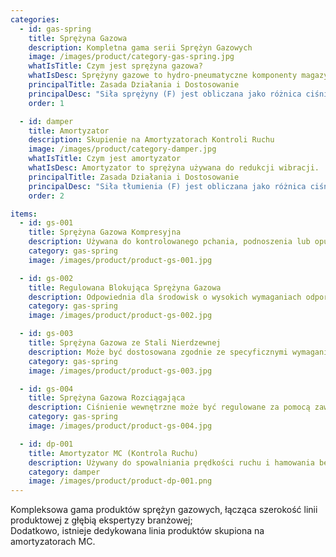 ```yaml
---
categories:
  - id: gas-spring
    title: Sprężyna Gazowa
    description: Kompletna gama serii Sprężyn Gazowych
    image: /images/product/category-gas-spring.jpg
    whatIsTitle: Czym jest sprężyna gazowa?
    whatIsDesc: Sprężyny gazowe to hydro-pneumatyczne komponenty magazynowania energii wykorzystujące azot i olej do zapewnienia ściśliwych i tłumiących mediów. Składają się z precyzyjnego tłoczyska poruszającego się w uszczelnionej cylindrze wypełnionej azotem pod ciśnieniem i olejem.
    principalTitle: Zasada Działania i Dostosowanie
    principalDesc: "Siła sprężyny (F) jest obliczana jako różnica ciśnień (ΔP) między środowiskami wewnętrznym i zewnętrznym działająca na powierzchnię tłoczyska (A) F = ΔP * A. Specyfikacje można dostosować poprzez regulację ilości wstrzykiwanego azotu, ilości oleju i powierzchni tłoczyska, aby spełnić specyficzne wymagania aplikacji."
    order: 1

  - id: damper
    title: Amortyzator
    description: Skupienie na Amortyzatorach Kontroli Ruchu
    image: /images/product/category-damper.jpg
    whatIsTitle: Czym jest amortyzator
    whatIsDesc: Amortyzator to sprężyna używana do redukcji wibracji.
    principalTitle: Zasada Działania i Dostosowanie
    principalDesc: "Siła tłumienia (F) jest obliczana jako różnica ciśnień (ΔP) między środowiskami wewnętrznym i zewnętrznym działająca na powierzchnię tłoczyska (A) F = ΔP * A. Specyfikacje można dostosować poprzez regulację ilości wstrzykiwanego azotu, ilości oleju i powierzchni tłoczyska, aby spełnić specyficzne wymagania aplikacji."
    order: 2

items:
  - id: gs-001
    title: Sprężyna Gazowa Kompresyjna
    description: Używana do kontrolowanego pchania, podnoszenia lub opuszczania bez zewnętrznej energii. Może być dostosowana pod względem rozmiaru i rozciągnięcia zgodnie z Twoimi potrzebami.
    category: gas-spring
    image: /images/product/product-gs-001.jpg

  - id: gs-002
    title: Regulowana Blokująca Sprężyna Gazowa
    description: Odpowiednia dla środowisk o wysokich wymaganiach odporności na korozję.
    category: gas-spring
    image: /images/product/product-gs-002.jpg

  - id: gs-003
    title: Sprężyna Gazowa ze Stali Nierdzewnej
    description: Może być dostosowana zgodnie ze specyficznymi wymaganiami aplikacji.
    category: gas-spring
    image: /images/product/product-gs-003.jpg

  - id: gs-004
    title: Sprężyna Gazowa Rozciągająca
    description: Ciśnienie wewnętrzne może być regulowane za pomocą zaworu.
    category: gas-spring
    image: /images/product/product-gs-004.jpg

  - id: dp-001
    title: Amortyzator MC (Kontrola Ruchu)
    description: Używany do spowalniania prędkości ruchu i hamowania bezwładności, dostępny w typach standardowym i z oddzielonym tłokiem. Charakterystyki tłumienia mogą być regulowane w razie potrzeby.
    category: damper
    image: /images/product/product-dp-001.png
---
```


Kompleksowa gama produktów sprężyn gazowych, łącząca szerokość linii produktowej z głębią ekspertyzy branżowej; <br>Dodatkowo, istnieje dedykowana linia produktów skupiona na amortyzatorach MC.
